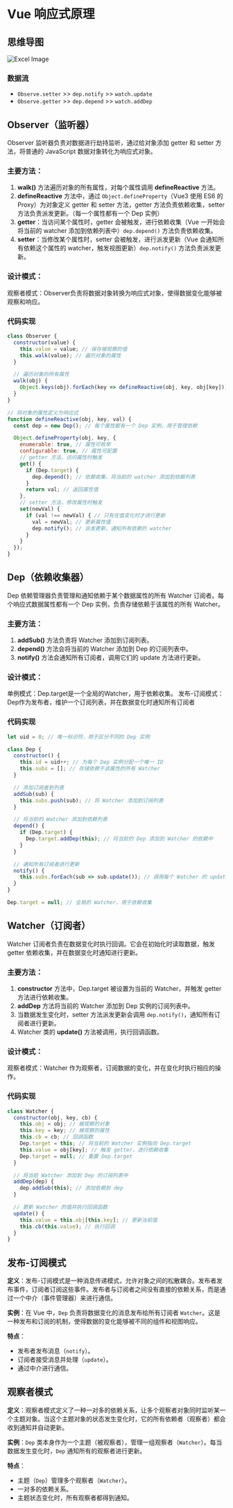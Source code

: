 # Vue 响应式原理

## 思维导图
![Excel Image](../../public/assets/vue/reactivity_system_1.png)

### 数据流
- `Observe.setter` >> `dep.notify` >> `watch.update`
- `Observe.getter` >> `dep.depend` >> `watch.addDep`

## Observer（监听器）

Observer 监听器负责对数据进行劫持监听，通过给对象添加 getter 和 setter 方法，将普通的 JavaScript 数据对象转化为响应式对象。

### 主要方法：
1. **walk()** 方法遍历对象的所有属性，对每个属性调用 **defineReactive** 方法。
2. **defineReactive** 方法中，通过 `Object.defineProperty`（Vue3 使用 ES6 的 Proxy）为对象定义 getter 和 setter 方法，getter 方法负责依赖收集，setter 方法负责派发更新。（每一个属性都有一个 Dep 实例）
3. **getter**：当访问某个属性时，getter 会被触发，进行依赖收集（Vue 一开始会将当前的 watcher 添加到依赖列表中）`dep.depend()` 方法负责依赖收集。
4. **setter**：当修改某个属性时，setter 会被触发，进行派发更新（Vue 会通知所有依赖这个属性的 watcher，触发视图更新）`dep.notify()` 方法负责派发更新。

### 设计模式：
观察者模式：Observer负责将数据对象转换为响应式对象，使得数据变化能够被观察和响应。

### 代码实现
```javascript
class Observer {
  constructor(value) {
    this.value = value; // 保存被观察的值
    this.walk(value); // 遍历对象的属性
  }

  // 遍历对象的所有属性
  walk(obj) {
    Object.keys(obj).forEach(key => defineReactive(obj, key, obj[key]));
  }
}

// 将对象的属性定义为响应式
function defineReactive(obj, key, val) {
  const dep = new Dep(); // 每个属性都有一个 Dep 实例，用于管理依赖

  Object.defineProperty(obj, key, {
    enumerable: true, // 属性可枚举
    configurable: true, // 属性可配置
    // getter 方法，访问属性时触发
    get() {
      if (Dep.target) {
        dep.depend(); // 依赖收集，将当前的 watcher 添加到依赖列表
      }
      return val; // 返回属性值
    },
    // setter 方法，修改属性时触发
    set(newVal) {
      if (val !== newVal) { // 只有在值变化时才进行更新
        val = newVal; // 更新属性值
        dep.notify(); // 派发更新，通知所有依赖的 watcher
      }
    }
  });
}
```

## Dep（依赖收集器）

Dep 依赖管理器负责管理和通知依赖于某个数据属性的所有 Watcher 订阅者。每个响应式数据属性都有一个 Dep 实例，负责存储依赖于该属性的所有 Watcher。

### 主要方法：
1. **addSub()** 方法负责将 Watcher 添加到订阅列表。
2. **depend()** 方法会将当前的 Watcher 添加到 Dep 的订阅列表中。
3. **notify()** 方法会通知所有订阅者，调用它们的 update 方法进行更新。

### 设计模式：
单例模式：Dep.target是一个全局的Watcher，用于依赖收集。
发布-订阅模式：Dep作为发布者，维护一个订阅列表，并在数据变化时通知所有订阅者

### 代码实现
```javascript
let uid = 0; // 唯一标识符，用于区分不同的 Dep 实例

class Dep {
  constructor() {
    this.id = uid++; // 为每个 Dep 实例分配一个唯一 ID
    this.subs = []; // 存储依赖于该属性的所有 Watcher
  }

  // 添加订阅者到列表
  addSub(sub) {
    this.subs.push(sub); // 将 Watcher 添加到订阅列表
  }

  // 将当前的 Watcher 添加到依赖列表
  depend() {
    if (Dep.target) {
      Dep.target.addDep(this); // 将当前的 Dep 添加到 Watcher 的依赖中
    }
  }

  // 通知所有订阅者进行更新
  notify() {
    this.subs.forEach(sub => sub.update()); // 调用每个 Watcher 的 update 方法
  }
}

Dep.target = null; // 全局的 Watcher，用于依赖收集
```

## Watcher（订阅者）

Watcher 订阅者负责在数据变化时执行回调。它会在初始化时读取数据，触发 getter 依赖收集，并在数据变化时通知进行更新。

### 主要方法：
1. **constructor** 方法中，Dep.target 被设置为当前的 Watcher，并触发 getter 方法进行依赖收集。
2. **addDep** 方法将当前的 Watcher 添加到 Dep 实例的订阅列表中。
3. 当数据发生变化时，setter 方法派发更新会调用 `dep.notify()`，通知所有订阅者进行更新。
4. Watcher 类的 **update()** 方法被调用，执行回调函数。

### 设计模式：
观察者模式：Watcher 作为观察者，订阅数据的变化，并在变化时执行相应的操作。

### 代码实现
```javascript
class Watcher {
  constructor(obj, key, cb) {
    this.obj = obj; // 被观察的对象
    this.key = key; // 被观察的属性
    this.cb = cb; // 回调函数
    Dep.target = this; // 将当前的 Watcher 实例指向 Dep.target
    this.value = obj[key]; // 触发 getter，进行依赖收集
    Dep.target = null; // 重置 Dep.target
  }

  // 将当前 Watcher 添加到 Dep 的订阅列表中
  addDep(dep) {
    dep.addSub(this); // 添加依赖到 dep
  }

  // 更新 Watcher 的值并执行回调函数
  update() {
    this.value = this.obj[this.key]; // 更新当前值
    this.cb(this.value); // 执行回调
  }
}
```

## 发布-订阅模式

**定义**：发布-订阅模式是一种消息传递模式，允许对象之间的松散耦合。发布者发布事件，订阅者订阅这些事件。发布者与订阅者之间没有直接的依赖关系，而是通过一个中介（事件管理器）来进行通信。

**实例**：在 Vue 中，`Dep` 负责将数据变化的消息发布给所有订阅者 `Watcher`。这是一种发布和订阅的机制，使得数据的变化能够被不同的组件和视图响应。

**特点**：
- 发布者发布消息（`notify`）。
- 订阅者接受消息并处理（`update`）。
- 通过中介进行通信。


## 观察者模式

**定义**：观察者模式定义了一种一对多的依赖关系，让多个观察者对象同时监听某一个主题对象。当这个主题对象的状态发生变化时，它的所有依赖者（观察者）都会收到通知并自动更新。

**实例**：`Dep` 类本身作为一个主题（被观察者），管理一组观察者（`Watcher`）。每当数据发生变化时，`Dep` 通知所有的观察者进行更新。

**特点**：
- 主题（`Dep`）管理多个观察者（`Watcher`）。
- 一对多的依赖关系。
- 主题状态变化时，所有观察者都得到通知。